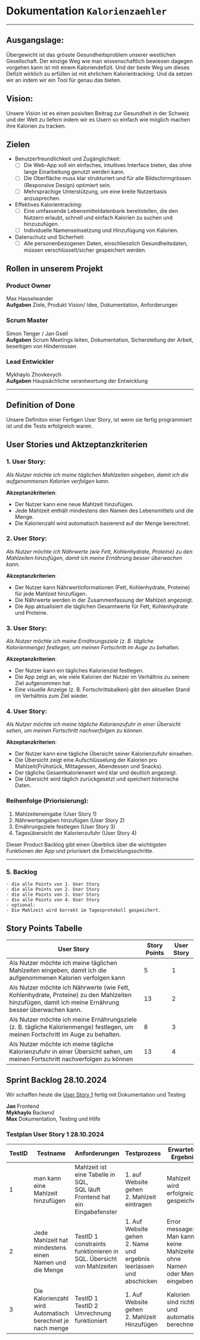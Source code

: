 # Dokumentation `Kalorienzaehler`

<hr>

## Ausgangslage:
Übergewicht ist das grösste Gesundheitsproblem unserer westlichen Gesellschaft. Der einzige Weg wie man wissenschaftlich bewiesen dagegen vorgehen kann ist mit einem Kaloriendefizit. Und der beste Weg um dieses Defizit wirklich zu erfüllen ist mit ehrlichem Kalorientracking. Und da setzen wir an indem wir ein Tool für genau das bieten.

## Vision:
Unsere Vision ist es einen posiviten Beitrag zur Gesundheit in der Schweiz und der Welt zu liefern indem wir es Usern so einfach wie möglich machen ihre Kalorien zu tracken.

## Zielen
- Benutzerfreundlichkeit und Zugänglichkeit:
    - [ ] Die Web-App soll ein einfaches, intuitives Interface bieten, das ohne lange Einarbeitung genutzt werden     kann.
    -  [ ] Die Oberfläche muss klar strukturiert und für alle Bildschirmgrössen (Responsive Design) optimiert sein.
    - [ ] Mehrsprachige Unterstützung, um eine breite Nutzerbasis anzusprechen.
- Effektives Kalorientracking:
    - [ ] Eine umfassende Lebensmitteldatenbank bereitstellen, die den Nutzern erlaubt, schnell und einfach Kalorien zu suchen und hinzuzufügen.
    - [ ] Individuelle Namenseinsetzung und Hinzufügung von Kalorien.

- Datenschutz und Sicherheit:
    - [ ]  Alle personenbezogenen Daten, einschliesslich Gesundheitsdaten, müssen verschlüsselt/sicher gespeichert werden.
## Rollen in unserem Projekt

### Product Owner 
Max Hasselwander <br>
**Aufgaben**
Ziele, Produkt Vision/ Idee, Dokumentation, Anforderungen
### Scrum Master 
Simon Tenger / Jan Gsell <br>
**Aufgaben**
Scrum Meetings leiten, Dokumentation, Sicherstellung der Arbeit, beseitigen von Hindernissen
### Lead Entwickler
Mykhaylo Zhovkevych <br>
**Aufgaben** 
Haupsächliche verantwortung der Entwicklung

<hr>

## Definition of Done
Unsere Definiton einer Fertigen User Story, ist wenn sie fertig programmiert ist und die Tests erfolgreich waren.
## User Stories und Aktzeptanzkriterien 

### 1. **User Story**:

_Als Nutzer möchte ich meine täglichen Mahlzeiten eingeben, damit ich die aufgenommenen Kalorien verfolgen kann._

**Akzeptanzkriterien**:

- Der Nutzer kann eine neue Mahlzeit hinzufügen.
- Jede Mahlzeit enthält mindestens den Namen des Lebensmittels und die Menge. 
- Die Kalorienzahl wird automatisch basierend auf der Menge berechnet.

### 2. **User Story**:

_Als Nutzer möchte ich Nährwerte (wie Fett, Kohlenhydrate, Proteine) zu den Mahlzeiten hinzufügen, damit ich meine Ernährung besser überwachen kann._

**Akzeptanzkriterien**:

- Der Nutzer kann Nährwertinformationen (Fett, Kohlenhydrate, Proteine) für jede Mahlzeit hinzufügen.
- Die Nährwerte werden in der Zusammenfassung der Mahlzeit angezeigt.
- Die App aktualisiert die täglichen Gesamtwerte für Fett, Kohlenhydrate und Proteine.

### 3. **User Story**:

_Als Nutzer möchte ich meine Ernährungsziele (z. B. tägliche Kalorienmenge) festlegen, um meinen Fortschritt im Auge zu behalten._

**Akzeptanzkriterien**:

- Der Nutzer kann ein tägliches Kalorienziel festlegen.
- Die App zeigt an, wie viele Kalorien der Nutzer im Verhältnis zu seinem Ziel aufgenommen hat.
- Eine visuelle Anzeige (z. B. Fortschrittsbalken) gibt den aktuellen Stand im Verhältnis zum Ziel wieder.

### 4. **User Story**:

_Als Nutzer möchte ich meine tägliche Kalorienzufuhr in einer Übersicht sehen, um meinen Fortschritt nachverfolgen zu können._

**Akzeptanzkriterien**:

- Der Nutzer kann eine tägliche Übersicht seiner Kalorienzufuhr einsehen.
- Die Übersicht zeigt eine Aufschlüsselung der Kalorien pro Mahlzeit(Frühstück, Mittagessen, Abendessen und Snacks).
- Der tägliche Gesamtkalorienwert wird klar und deutlich angezeigt.
- Die Übersicht wird täglich zurückgesetzt und speichert historische Daten.

### Reihenfolge (Priorisierung):

1. Mahlzeiteneingabe (User Story 1)
2. Nährwertangaben hinzufügen (User Story 2)
3. Ernährungsziele festlegen (User Story 3)
4. Tagesübersicht der Kalorienzufuhr (User Story 4)

Dieser Product Backlog gibt einen Überblick über die wichtigsten Funktionen der App und priorisiert die Entwicklungsschritte.

<hr>

### 5. Backlog
    - die alle Points von 1. User Story
    - die alle Points von 2. User Story
    - die alle Points von 3. User Story
    - die alle Points von 4. User Story
    - optional:
    - Die Mahlzeit wird korrekt im Tagesprotokoll gespeichert.


## Story Points Tabelle 
| User Story                                                                                      | Story Points |User Story|
|-------------------------------------------------------------------------------------------------|--------------|--------|
| Als Nutzer möchte ich meine täglichen Mahlzeiten eingeben, damit ich die aufgenommenen Kalorien verfolgen kann                   | 5            |    1    |
| Als Nutzer möchte ich Nährwerte (wie Fett, Kohlenhydrate, Proteine) zu den Mahlzeiten hinzufügen, damit ich meine Ernährung besser überwachen kann.                | 13            |    2    |
| Als Nutzer möchte ich meine Ernährungsziele (z. B. tägliche Kalorienmenge) festlegen, um meinen Fortschritt im Auge zu behalten.         | 8            |    3    |
| Als Nutzer möchte ich meine tägliche Kalorienzufuhr in einer Übersicht sehen, um meinen Fortschritt nachverfolgen zu können        |      13       |    4    |

## Sprint Backlog 28.10.2024
Wir schaffen heute die [User Story 1](#user-story-1) fertig mit Dokumentation und Testing 

**Jan** Frontend <br>
**Mykhaylo** Backend <br>
**Max** Dokumentation, Testing und Hilfe <br>

### Testplan User Story 1 28.10.2024

| TestID | Testname                                                  | Anforderungen                                                                     | Testprozess                                                            | Erwartetes Ergebnis                                                     |
| ------ | --------------------------------------------------------- | --------------------------------------------------------------------------------- | ---------------------------------------------------------------------- | ----------------------------------------------------------------------- |
| 1      | man kann eine Mahlzeit hinzufügen                         | Mahlzeit ist eine Tabelle in SQL,<br>SQL läuft<br>Frontend hat ein Eingabefenster | 1. auf Website gehen<br>2. Mahlzeit eintragen                          | Mahlzeit wird erfolgreich gespeichert                                   |
| 2      | Jede Mahlzeit hat mindestens einen Namen und die Menge    | TestID 1<br>constraints funktionieren in SQL. Übersicht von Mahlzeiten            | 1. Auf Website gehen<br>2. Name und ergebnis leerlassen und abschicken | Error message: Man kann keine Mahlzeiten ohne Namen oder Menge eingeben |
| 3      | Die Kalorienzahl wird Automatisch berechnet je nach menge | TestID 1<br>TestID 2<br>Umrechnung funktioniert                                   | 1. Auf Website gehen<br>2. Mahlzeit Hinzufügen<br>                     | Kalorien sind richtig und automatisch berechnet                         |
